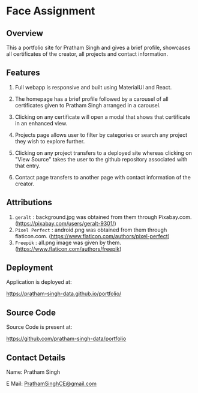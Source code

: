 # Face Assignment

## Overview
This a portfolio site for Pratham Singh and gives a brief profile, showcases all certificates of the creator, all projects and contact information.

## Features

1. Full webapp is responsive and built using MaterialUI and React.

2. The homepage has a brief profile followed by a carousel of all certificates given to Pratham Singh arranged in a carousel.

3. Clicking on any certificate will open a modal that shows that certificate in an enhanced view.

4. Projects page allows user to filter by categories or search any project they wish to explore further.

5. Clicking on any project transfers to a deployed site whereas clicking on "View Source" takes the user to the github repository associated with that entry.

6. Contact page transfers to another page with contact information of the creator.

## Attributions

1. `geralt` : background.jpg was obtained from them through Pixabay.com. (https://pixabay.com/users/geralt-9301/)
2. `Pixel Perfect` : android.png was obtained from them through flaticon.com. (https://www.flaticon.com/authors/pixel-perfect)
3. `Freepik` : all.png image was given by them. (https://www.flaticon.com/authors/freepik)

## Deployment
Application is deployed at:

https://pratham-singh-data.github.io/portfolio/

## Source Code
Source Code is present at:

https://github.com/pratham-singh-data/portfolio

## Contact Details

Name: Pratham Singh

E Mail: PrathamSinghCE@gmail.com